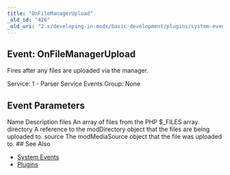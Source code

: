```yaml
---
title: "OnFileManagerUpload"
_old_id: "426"
_old_uri: "2.x/developing-in-modx/basic-development/plugins/system-events/onfilemanagerupload"
---
```


## Event: OnFileManagerUpload

Fires after any files are uploaded via the manager.

Service: 1 - Parser Service Events 
 Group: None

## Event Parameters

Name Description files An array of files from the PHP $\_FILES array. directory A reference to the modDirectory object that the files are being uploaded to. source The modMediaSource object that the file was uploaded to. ## See Also

- [System Events](developing-in-modx/basic-development/plugins/system-events "System Events")
- [Plugins](developing-in-modx/basic-development/plugins "Plugins")